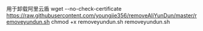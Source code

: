 用于卸载阿里云盾
wget --no-check-certificate https://raw.githubusercontent.com/youngjie356/removeAliYunDun/master/removeyundun.sh
chmod +x removeyundun.sh
removeyundun.sh
